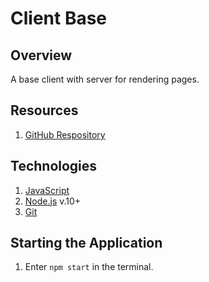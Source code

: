 # Client Base

## Overview
A base client with server for rendering pages.

## Resources

1. [GitHub Respository](https://github.com/wingedearth/clientbase)

## Technologies

1. [JavaScript](https://developer.mozilla.org/en-US/docs/Web/JavaScript)
2. [Node.js](https://nodejs.org) v.10+
3. [Git](https://git-scm.com)


## Starting the Application

1. Enter ```npm start``` in the terminal.
